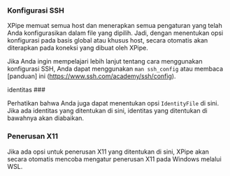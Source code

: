 ### Konfigurasi SSH

XPipe memuat semua host dan menerapkan semua pengaturan yang telah Anda konfigurasikan dalam file yang dipilih. Jadi, dengan menentukan opsi konfigurasi pada basis global atau khusus host, secara otomatis akan diterapkan pada koneksi yang dibuat oleh XPipe.

Jika Anda ingin mempelajari lebih lanjut tentang cara menggunakan konfigurasi SSH, Anda dapat menggunakan `man ssh_config` atau membaca [panduan] ini (https://www.ssh.com/academy/ssh/config).

identitas ###

Perhatikan bahwa Anda juga dapat menentukan opsi `IdentityFile` di sini. Jika ada identitas yang ditentukan di sini, identitas yang ditentukan di bawahnya akan diabaikan.

### Penerusan X11

Jika ada opsi untuk penerusan X11 yang ditentukan di sini, XPipe akan secara otomatis mencoba mengatur penerusan X11 pada Windows melalui WSL.
